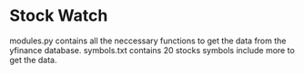 # Stock Watch

modules.py contains all the neccessary functions to get the data from the yfinance database.
symbols.txt contains 20 stocks symbols include more to get the data.
